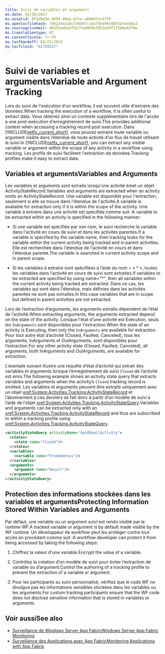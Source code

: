 ```yaml
---
title: Suivi de variables et arguments
ms.date: 03/30/2017
ms.assetid: 8f3d9d30-d899-49aa-b7ce-a8d0d32c4ff0
ms.openlocfilehash: 7062e44a18cfd4b07cc63f4b490c08fbbfeeb8a3
ms.sourcegitcommit: 9b552addadfb57fab0b9e7852ed4f1f1b8a42f8e
ms.translationtype: HT
ms.contentlocale: fr-FR
ms.lasthandoff: 04/23/2019
ms.locfileid: "61755517"
---
```

# <a name="variable-and-argument-tracking"></a><span data-ttu-id="8c296-102">Suivi de variables et arguments</span><span class="sxs-lookup"><span data-stu-id="8c296-102">Variable and Argument Tracking</span></span>
<span data-ttu-id="8c296-103">Lors du suivi de l'exécution d'un workflow, il est souvent utile d'extraire des données.</span><span class="sxs-lookup"><span data-stu-id="8c296-103">When tracking the execution of a workflow, it is often useful to extract data.</span></span> <span data-ttu-id="8c296-104">Vous obtenez ainsi un contexte supplémentaire lors de l'accès à une post-exécution d'enregistrement de suivi.</span><span class="sxs-lookup"><span data-stu-id="8c296-104">This provides additional context when accessing a tracking record post execution.</span></span> <span data-ttu-id="8c296-105">Dans [!INCLUDE[netfx_current_short](../../../includes/netfx-current-short-md.md)], vous pouvez extraire toute variable ou argument visible dans l’étendue de toute activité d’un flux de travail utilisant le suivi.</span><span class="sxs-lookup"><span data-stu-id="8c296-105">In [!INCLUDE[netfx_current_short](../../../includes/netfx-current-short-md.md)], you can extract any visible variable or argument within the scope of any activity in a workflow using tracking.</span></span> <span data-ttu-id="8c296-106">Les profils de suivi facilitent l'extraction de données.</span><span class="sxs-lookup"><span data-stu-id="8c296-106">Tracking profiles make it easy to extract data.</span></span>  
  
## <a name="variables-and-arguments"></a><span data-ttu-id="8c296-107">Variables et arguments</span><span class="sxs-lookup"><span data-stu-id="8c296-107">Variables and Arguments</span></span>  
 <span data-ttu-id="8c296-108">Les variables et arguments sont extraits lorsqu'une activité émet un objet ActivityStateRecord.</span><span class="sxs-lookup"><span data-stu-id="8c296-108">Variables and arguments are extracted when an activity emits an ActivityStateRecord.</span></span>  <span data-ttu-id="8c296-109">Une variable est disponible pour l'extraction, seulement si elle se trouve dans l'étendue de l'activité.</span><span class="sxs-lookup"><span data-stu-id="8c296-109">A variable is available for extraction only if it is within the scope of the activity.</span></span> <span data-ttu-id="8c296-110">Une variable à extraire dans une activité est spécifiée comme suit :</span><span class="sxs-lookup"><span data-stu-id="8c296-110">A variable to be extracted within an activity is specified in the following manner:</span></span>  
  
- <span data-ttu-id="8c296-111">Si une variable est spécifiée par son nom, le suivi recherche la variable dans l'activité en cours de suivi et dans les activités parentes.</span><span class="sxs-lookup"><span data-stu-id="8c296-111">If a variable is specified by the variable name, then tracking looks for the variable within the current activity being tracked and in parent activities.</span></span> <span data-ttu-id="8c296-112">Elle est recherchée dans l'étendue de l'activité en cours et dans l'étendue parente.</span><span class="sxs-lookup"><span data-stu-id="8c296-112">The variable is searched in current activity scope and in parent scope.</span></span>  
  
- <span data-ttu-id="8c296-113">Si les variables à extraire sont spécifiées à l’aide du nom = « \* », toutes les variables dans l’activité en cours de suivi sont extraites.</span><span class="sxs-lookup"><span data-stu-id="8c296-113">If variables to be extracted are specified by using name="\*", then all variables within the current activity being tracked are extracted.</span></span> <span data-ttu-id="8c296-114">Dans ce cas, les variables qui sont dans l'étendue, mais définies dans les activités parentes ne sont pas extraites.</span><span class="sxs-lookup"><span data-stu-id="8c296-114">In this case variables that are in scope but defined in parent activities are not extracted.</span></span>  
  
 <span data-ttu-id="8c296-115">Lors de l’extraction d’arguments, les arguments extraits dépendent de l’état de l’activité.</span><span class="sxs-lookup"><span data-stu-id="8c296-115">When extracting arguments, the arguments extracted depend on the state of the activity.</span></span> <span data-ttu-id="8c296-116">Lorsque l'état d'une activité est Exécution, seuls les `InArguments` sont disponibles pour l'extraction.</span><span class="sxs-lookup"><span data-stu-id="8c296-116">When the state of an activity is Executing, then only the `InArguments` are available for extraction.</span></span> <span data-ttu-id="8c296-117">Pour tout autre état d’activité (Closed, Faulted, Canceled), tous les arguments, InArguments et OutArguments, sont disponibles pour l’extraction.</span><span class="sxs-lookup"><span data-stu-id="8c296-117">For any other activity state (Closed, Faulted, Canceled), all arguments, both InArguments and OutArguments, are available for extraction.</span></span>  
  
 <span data-ttu-id="8c296-118">L’exemple suivant illustre une requête d’état d’activité qui extrait des variables et arguments lorsque l’enregistrement de suivi `Closed` de l’activité est émis.</span><span class="sxs-lookup"><span data-stu-id="8c296-118">The following example shows an activity state query that extracts variables and arguments when the activity’s `Closed` tracking record is emitted.</span></span> <span data-ttu-id="8c296-119">Les variables et arguments peuvent être extraits uniquement avec un objet <xref:System.Activities.Tracking.ActivityStateRecord> et l’abonnement à ces derniers se fait donc à partir d’un modèle de suivi à l’aide de l’objet <xref:System.Activities.Tracking.ActivityStateQuery>.</span><span class="sxs-lookup"><span data-stu-id="8c296-119">Variables and arguments can be extracted only with an <xref:System.Activities.Tracking.ActivityStateRecord> and thus are subscribed to within a tracking profile using <xref:System.Activities.Tracking.ActivityStateQuery>.</span></span>  
  
```xml  
<activityStateQuery activityName="SendEmailActivity">  
  <states>  
    <state name="Closed"/>  
  </states>  
  <variables>  
    <variable name="FromAddress"/>  
  </variables>  
  <arguments>  
    <argument name="Result"/>  
  </arguments>  
</activityStateQuery>  
```  
  
## <a name="protecting-information-stored-within-variables-and-arguments"></a><span data-ttu-id="8c296-120">Protection des informations stockées dans les variables et arguments</span><span class="sxs-lookup"><span data-stu-id="8c296-120">Protecting Information Stored Within Variables and Arguments</span></span>  
 <span data-ttu-id="8c296-121">Par défaut, une variable ou un argument suivi est rendu visible par le runtime WF.</span><span class="sxs-lookup"><span data-stu-id="8c296-121">A tracked variable or argument is by default made visible by the WF runtime.</span></span> <span data-ttu-id="8c296-122">Un développeur de workflow peut les protéger contre tout accès en procédant comme suit :</span><span class="sxs-lookup"><span data-stu-id="8c296-122">A workflow developer can protect it from being accessed by taking the following steps:</span></span>  
  
1. <span data-ttu-id="8c296-123">Chiffrez la valeur d'une variable.</span><span class="sxs-lookup"><span data-stu-id="8c296-123">Encrypt the value of a variable.</span></span>  
  
2. <span data-ttu-id="8c296-124">Contrôlez la création d’un modèle de suivi pour éviter l’extraction de variable ou d’argument.</span><span class="sxs-lookup"><span data-stu-id="8c296-124">Control the authoring of a tracking profile to prevent the extraction of a variable or argument.</span></span>  
  
3. <span data-ttu-id="8c296-125">Pour les participants au suivi personnalisé, vérifiez que le code WF ne divulgue pas les informations sensibles stockées dans les variables ou les arguments.</span><span class="sxs-lookup"><span data-stu-id="8c296-125">For custom tracking participants ensure that the WF code does not disclose sensitive information that is stored in variables or arguments.</span></span>  
  
## <a name="see-also"></a><span data-ttu-id="8c296-126">Voir aussi</span><span class="sxs-lookup"><span data-stu-id="8c296-126">See also</span></span>

- [<span data-ttu-id="8c296-127">Surveillance de Windows Server App Fabric</span><span class="sxs-lookup"><span data-stu-id="8c296-127">Windows Server App Fabric Monitoring</span></span>](https://go.microsoft.com/fwlink/?LinkId=201273)
- [<span data-ttu-id="8c296-128">Surveillance des Applications avec App Fabric</span><span class="sxs-lookup"><span data-stu-id="8c296-128">Monitoring Applications with App Fabric</span></span>](https://go.microsoft.com/fwlink/?LinkId=201275)
